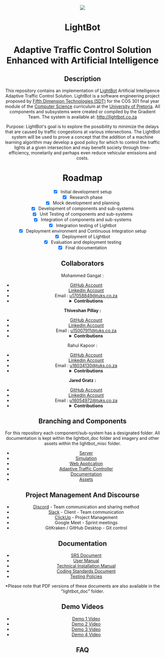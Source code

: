 <div align="center" style = "display: block">
  <div><img src="lightbot_doc/icon.jpg"></div>

# LightBot

# Adaptive Traffic Control Solution Enhanced with Artificial Intelligence

## Description

This repository contains an implementation of [LightBot](http://lightbot.co.za) Artificial Intelligence Adaptive Traffic Control Solution. LightBot is a software engineering project proposed by [Fifth Dimension Technologies (5DT)](https://5dt.com/) for the COS 301 final year module of the [Computer Science](https://cs.up.ac.za/) curriculum at the [University of Pretoria](https://www.up.ac.za/). All components and subsystems were created or compiled by the Gradient Team. The system is available at: http://lightbot.co.za

Purpose: LightBot's goal is to explore the possibility to minimize the delays that are caused by traffic congestions at various intersections. The LightBot system will be used to prove a concept that the addition of a machine learning algorithm may develop a good policy for which to control the traffic lights at a given intersection and may benefit society through time-efficiency, monetarily and perhaps even reduce vehicular emissions and costs.

# Roadmap

- [x] Initial development setup
- [x] Research phase
- [x] Mock development and planning
- [x] Development of components and sub-systems
- [x] Unit Testing of components and sub-systems
- [x] Integration of components and sub-systems
- [x] Integration testing of Lightbot
- [x] Deployment environment and Continuous Integration setup
- [x] Deployment of Lightbot
- [x] Evaluation and deployment testing
- [x] Final documentation

## Collaborators

Mohammed Gangat :</b><br>

- <a href="https://github.com/Typhon-Divinity"> GitHub Account </a><br>
- <a href="https://www.linkedin.com/in/mohammed-gangat-0009141a7/"> Linkedin Account </a>
- Email : u17058849@tuks.co.za
- <details>
    <summary><b>Contributions</b></summary>
    <br>
    - Demo 1: Set up the socket server, set up MongoDB database, set up Git repo, worked on the machine learning server, worked on the taffic flow simulation, worked on the web application (system interface) and worked on the demo video & recorded contribution video.
    <br>
    <br>
    - Demo 2: Data modeling research, implemented server structure, did web server development, setup deployment, git management, worked on the updated SRS documentation and user manual and worked on the demo video & recorded contribution video.
    <br>
    <br>
    - Demo 3: Worked on revamp on Web Application, added additional functionality to Web Server. Worked with other team members on all Documentation.
    <br>
  <br>
    - Demo 4: Worked on Final Design and Implementation of Web Application, Integration of web application and api server, creation and integration of sub processes and services for running ai simulation, load handling, etc. Data handling and manipulation for data generated by ai controller. Web and server testing, Integration and Deployment of sub systems
    <br>

</details>

<b>Thiveshan Pillay :</b><br>

- <a href="https://github.com/u15007911"> GitHub Account </a><br>
- <a href="https://www.linkedin.com/in/thiveshan-pillay-4425231a9/"> Linkedin Account </a>
- Email : u15007911@tuks.co.za
- <details>
    <summary><b>Contributions</b></summary>
    <br>
    - Demo 1: Set up traffic flow simulation & created algorithm for simulation, worked on the SRS document and recorded contribution video.
    <br>
    <br>
    - Demo 2: Installation of SUMO and SUMO-WEB3D on amazon virtual machine. Configuring virtual machine to properly interface with browser. Configuring and loading scenarios on virtual machine. Modeling a intersection using SUMO after Jan Shoba and South Street. Creating various scenarios based on different traffic flows at intersection. Worked on the updated SRS documentation and user manual & recorded contribution video.
    <br>
    <br>
    - Demo 3: Worked on revamp on Web Application. Worked with other team members on all Documentation.
    <br>
  <br>
    - Demo 4: Created vehicle generator program. Modelled multi-intersection road network. Worked on the development of the final web application. Web app and CI testing. Integration and Deployment of sub systems
    <br>

</details>

Rahul Kapoor :</b><br>

- <a href="https://github.com/rahulkap20"> GitHub Account </a><br>
- <a href="https://www.linkedin.com/in/rahulkapoor20/"> Linkedin Account </a>
- Email : u16034130@tuks.co.za
- <details>
    <summary><b>Contributions</b></summary>
    <br>
    - Demo 1: Set up machine learning server, worked on the SRS document and recorded contribution video.
    <br>
    <br>
    - Demo 2: Assisted in development of machine learning server.
    <br>
    <br>
    - Demo 3: Worked on Traffic Simulation. Partially implemented Reinforcement Learning component. Worked with other team members on all Documentation.
    <br>
  <br>
    - Demo 4: Created vehicle generator program. Implemented Reinforcement Learning Agent for adaptive traffic light control.
  <br>

</details>

<b>Jared Gratz :</b><br>

- <a href="https://github.com/Jad-91802"> GitHub Account </a><br>
- <a href="https://www.linkedin.com/in/jared-gratz-b61147b9/"> Linkedin Account </a>
- Email : u16054972@tuks.co.za
- <details>
    <summary><b>Contributions</b></summary>
    <br>
    - Demo 1: Set up machine learning server, worked on the SRS document and recorded contribution video.
    <br>
    <br>
    - Demo 2: Updated the mock functions for serverRL.py in the reinforcement algorithm, mock reinforcement algorithm for mockRL.py, unit testing for serverRL.py, worked on the updated SRS documentation and user manual & recorded contribution video.
    <br>
    <br>
    - Demo 3: Worked on Traffic Simulation. Partially implemented Reinforcement Learning component. Worked with other team members on all Documentation.
    <br>
  <br>
    - Demo 4: Created vehicle generator program. Implemented Reinforcement Learning Agent for traffic light control.
  <br>

</details>

## Branching and Components

For this repository each component/sub-system has a designated folder. All documentation is kept within the lightbot_doc folder and imagery and other assets within the lightbot_misc folder.

- [Server](https://github.com/COS301-SE-2020/LightBot/tree/master/lightbot_server)
- [Simulation](https://github.com/COS301-SE-2020/LightBot/tree/master/lightbot_sim)
- [Web Application](https://github.com/COS301-SE-2020/LightBot/tree/master/lightbot_web)
- [Adaptive Traffic Controller](https://github.com/COS301-SE-2020/LightBot/tree/master/lightbot_ai)
- [Documentation](https://github.com/COS301-SE-2020/LightBot/tree/master/lightbot_doc)
- [Assets](https://github.com/COS301-SE-2020/LightBot/tree/master/lightbot_misc)

## Project Management And Discourse

- [Discord](https://discord.gg/vGRBnNb) - Team communication and sharing method
- [Slack](https://gradientcrew.slack.com) - Client - Team communication
- [ClickUp](https://share.clickup.com/l/h/6-25795638-1/3d205ccf6305580) - Project Management
- Google Meet - Sprint meetings
- GitKraken / GitHub Desktop - Git control

## Documentation

- [SRS Document](https://drive.google.com/file/d/16hAGDDQU_Qk8pqwphykPbKxOwq_284I-/view?usp=sharing)
- [User Manual](https://drive.google.com/file/d/1P840xLKiEU1e4U_2KYdcGLJSM5jsc0ym/view?usp=sharing)
- [Technical Installation Manual](https://drive.google.com/file/d/1sRUPr0qqRDAV8jcPJsQK0hTe0X-kzyUo/view?usp=sharing)
- [Coding Standards Document](https://drive.google.com/file/d/1TDsNaTZNV2B8c5immJvmOX8ZL8ur2K54/view?usp=sharing)
- [Testing Policies](https://drive.google.com/file/d/1Vt8ZK3yXWPX5_fUApiSWjCmUdUga80uT/view?usp=sharing)

\*Please note that PDF versions of these documents are also available in the "lightbot_doc" folder.

## Demo Videos

- [Demo 1 Video](https://drive.google.com/file/d/1Ym5qgCFRDrMjqgOWoS6-tWCDYrcS3Gj5/view?usp=sharing)
- [Demo 2 Video](https://drive.google.com/file/d/1m177RYTdAeIWepgMWhlFx1zDX7eUU8AF/view?usp=sharing)
- [Demo 3 Video](https://drive.google.com/file/d/1o3ybdfmhUFq5EQtwpksMpGdaz7kkfdgg/view?usp=sharing)
- [Demo 4 Video](https://drive.google.com/file/d/1yObP5CbjBYp7_R7zt103UkSsxmCglPEc/view?usp=sharing)

## FAQ

